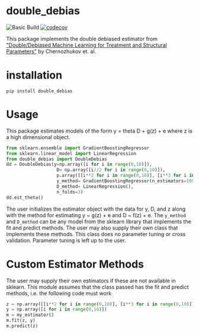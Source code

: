 # double_debias
![Basic Build](https://github.com/joe5saia/double_debias/workflows/Double_Debias/badge.svg)
[![codecov](https://codecov.io/gh/joe5saia/double_debias/branch/main/graph/badge.svg?token=3XSCOC1ME7)](https://codecov.io/gh/joe5saia/double_debias)


This package implements the double debiased estimator from ["Double/Debiased Machine Learning for Treatment and Structural Parameters"](https://economics.mit.edu/files/12538)
by Chernozhukov et. al.

# installation
`pip install double_debias`

# Usage
This package estimates models of the form y = theta D + g(z) + e where z is a high dimensional object.

```python
from sklearn.ensemble import GradientBoostingRegressor
from sklearn.linear_model import LinearRegression
from double_debias import DoubleDebias
dd = DoubleDebias(y=np.array([i for i in range(0,10)]),
                   D= np.array([i//2 for i in range(0,10)]),
                   p.array([[i**2 for i in range(0,10)], [i**3 for i in range(0,10)]]).transpose(),
                   y_method= GradientBoostingRegressor(n_estimators=1000),
                   D_method= LinearRegression(),
                   n_folds=3)
dd.est_theta()
```

The user initializes the estimator object with the data for y, D, and z along with the method for estimating y ~ g(z) + e and D ~ f(z) + e.
The `y_method` and `D_method` can be any model from the sklearn library that implements the fit and predict methods. The user may also supply their
own class that implements these methods. This class does no parameter tuning or cross validation. Parameter tuning is left up to the user.


# Custom Estimator Methods
The user may supply their own estimators if these are not available in sklearn. This module assumes that the class passed has the fit and predict methods, i.e. the following
code must work
```python
z = np.array([[i**2 for i in range(0,10)], [i**3 for i in range(0,10)]]).transpose()
y = np.array([i for i in range(0,10)])
m = my_estimator()
m.fit(z, y)
m.predict(z)
```
